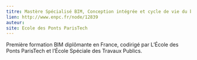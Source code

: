 ```yaml
---
titre: Mastère Spécialisé BIM, Conception intégrée et cycle de vie du bâtiment et des infrastructures
lien: http://www.enpc.fr/node/12839
auteur: 
site: Ecole des Ponts ParisTech
---
```


Première formation BIM diplômante en France, codirigé par L’École des Ponts ParisTech et l’École Spéciale des Travaux Publics.